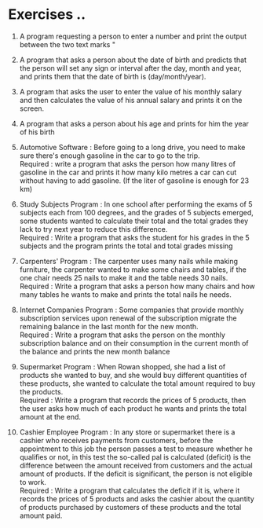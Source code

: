 # Exercises ..

1. A program requesting a person to enter a number and print the output between the two text marks "

2. A program that asks a person about the date of birth and predicts that the person will set any sign or interval after the day, month and year, and prints them that the date of birth is (day/month/year).

3. A program that asks the user to enter the value of his monthly salary and then calculates the value of his annual salary and prints it on the screen.

4. A program that asks a person about his age and prints for him the year of his birth

5. Automotive Software : Before going to a long drive, you need to make sure there's enough gasoline in the car to go to the trip.  
   Required : write a program that asks the person how many litres of gasoline in the car and prints it how many kilo metres a car can cut without having to add gasoline. (If the liter of gasoline is enough for 23 km)

6. Study Subjects Program : In one school after performing the exams of 5 subjects each from 100 degrees, and the grades of 5 subjects emerged, some students wanted to calculate their total and the total grades they lack to try next year to reduce this difference.  
   Required : Write a program that asks the student for his grades in the 5 subjects and the program prints the total and total grades missing

7. Carpenters' Program : The carpenter uses many nails while making furniture, the carpenter wanted to make some chairs and tables, if the one chair needs 25 nails to make it and the table needs 30 nails.  
   Required : Write a program that asks a person how many chairs and how many tables he wants to make and prints the total nails he needs.

8. Internet Companies Program : Some companies that provide monthly subscription services upon renewal of the subscription migrate the remaining balance in the last month for the new month.  
   Required : Write a program that asks the person on the monthly subscription balance and on their consumption in the current month of the balance and prints the new month balance

9. Supermarket Program : When Rowan shopped, she had a list of products she wanted to buy, and she would buy different quantities of these products, she wanted to calculate the total amount required to buy the products.  
   Required : Write a program that records the prices of 5 products, then the user asks how much of each product he wants and prints the total amount at the end.

10. Cashier Employee Program : In any store or supermarket there is a cashier who receives payments from customers, before the appointment to this job the person passes a test to measure whether he qualifies or not, in this test the so-called pal is calculated (deficit) is the difference between the amount received from customers and the actual amount of products. If the deficit is significant, the person is not eligible to work.  
    Required : Write a program that calculates the deficit if it is, where it records the prices of 5 products and asks the cashier about the quantity of products purchased by customers of these products and the total amount paid.

